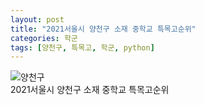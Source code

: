 ```yaml
---
layout: post
title: "2021서울시 양천구 소재 중학교 특목고순위"
categories: 학군
tags: [양천구, 특목고, 학군, python]
---
```


![양천구](https://user-images.githubusercontent.com/43463898/141249194-981c8801-aab3-4499-afb5-e2a5a5a53ef0.png)
<br>
2021서울시 양천구 소재 중학교 특목고순위
<br>
